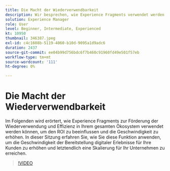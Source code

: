 ```yaml
---
title: Die Macht der Wiederverwendbarkeit
description: Wir besprechen, wie Experience Fragments verwendet werden können, um die Wiederverwendung und Effizienz in Ihrem gesamten Ökosystem zu steigern.  Dies wirkt sich auf den ROI und die Fahrgeschwindigkeit aus.  Die Teilnehmer erhalten ein Verständnis dafür, wie Experience Fragments positioniert und verwendet werden. Teilnehmer. Erfahren Sie, wie Sie mit dieser Funktion das digitale Erlebnis für Ihre Kunden schneller bereitstellen können.
solution: Experience Manager
role: User
level: Beginner, Intermediate, Experienced
kt: 10950
thumbnail: 346387.jpeg
exl-id: c4c1608b-5119-4060-b10d-9095a1d9adc6
duration: 2437
source-git-commit: ee04b99d756bdc6f7b460c91960fd49e501f57eb
workflow-type: tm+mt
source-wordcount: '111'
ht-degree: 0%

---
```


# Die Macht der Wiederverwendbarkeit

Im Folgenden wird erörtert, wie Experience Fragments zur Förderung der Wiederverwendung und Effizienz in Ihrem gesamten Ökosystem verwendet werden können, um den ROI zu beeinflussen und die Geschwindigkeit zu erhöhen. In dieser Sitzung erfahren Sie, wie Sie diese Funktion anwenden, um die Geschwindigkeit der Bereitstellung digitaler Erlebnisse für Ihre Kunden zu erhöhen und letztendlich eine Skalierung für Ihr Unternehmen zu erreichen.

>[!VIDEO](https://video.tv.adobe.com/v/346387/?quality=12&learn=on)
